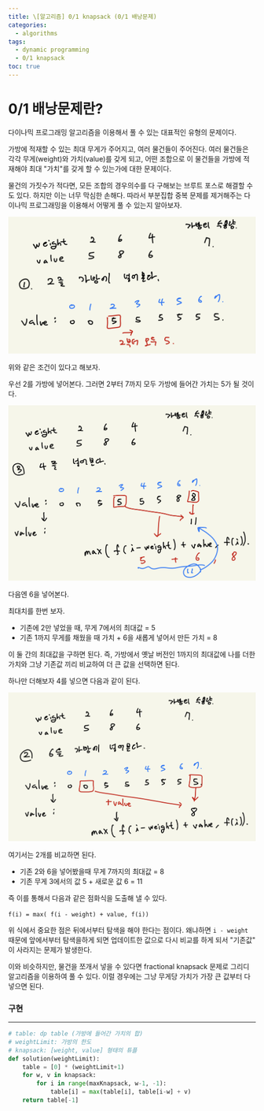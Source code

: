 ```yaml
---
title: \[알고리즘] 0/1 knapsack (0/1 배낭문제)
categories: 
  - algorithms
tags: 
  - dynamic programming
  - 0/1 knapsack
toc: true
---
```


# 0/1 배낭문제란?

다이나믹 프로그래밍 알고리즘을 이용해서 풀 수 있는 대표적인 유형의 문제이다.

가방에 적재할 수 있는 최대 무게가 주어지고, 여러 물건들이 주어진다. 여러 물건들은 각각 무게(weight)와 가치(value)를 갖게 되고, 어떤 조합으로 이 물건들을 가방에 적재해야 최대 "가치"를 갖게 할 수 있는가에 대한 문제이다.

물건의 가짓수가 적다면, 모든 조합의 경우의수를 다 구해보는 브루트 포스로 해결할 수도 있다. 하지만 이는 너무 막심한 손해다. 따라서 부분집합 중복 문제를 제거해주는 다이나믹 프로그래밍을 이용해서 어떻게 풀 수 있는지 알아보자.

![01knapsack_1.jpeg](/assets/images/algorithms/01knapsack_1.jpeg)

위와 같은 조건이 있다고 해보자.

우선 2를 가방에 넣어본다. 그러면 2부터 7까지 모두 가방에 들어간 가치는 5가 될 것이다.

![01knapsack_2.jpeg](/assets/images/algorithms/01knapsack_2.jpeg)

다음엔 6을 넣어본다.

최대치를 한번 보자. 

- 기존에 2만 넣었을 때, 무게 7에서의 최대값 = 5
- 기존 1까지 무게를 채웠을 때 가치 + 6을 새롭게 넣어서 만든 가치 = 8

이 둘 간의 최대값을 구하면 된다. 즉, 가방에서 옛날 버전인 1까지의 최대값에 나를 더한 가치와 그냥 기존값 끼리 비교하여 더 큰 값을 선택하면 된다.

하나만 더해보자 4를 넣으면 다음과 같이 된다.

![01knapsack_3.jpeg](/assets/images/algorithms/01knapsack_3.jpeg)

여기서는 2개를 비교하면 된다.

- 기존 2와 6을 넣어봤을때 무게 7까지의 최대값 = 8
- 기존 무게 3에서의 값 5 + 새로운 값 6 = 11

즉 이를 통해서 다음과 같은 점화식을 도출해 낼 수 있다.

`f(i) = max( f(i - weight) + value, f(i))`

위 식에서 중요한 점은 뒤에서부터 탐색을 해야 한다는 점이다. 왜냐하면 `i - weight` 때문에 앞에서부터 탐색을하게 되면 업데이트한 값으로 다시 비교를 하게 되서 "기존값" 이 사라지는 문제가 발생한다.

이와 비슷하지만, 물건을 쪼개서 넣을 수 있다면 fractional knapsack 문제로 그리디 알고리즘을 이용하여 풀 수 있다. 이럴 경우에는 그냥 무게당 가치가 가장 큰 값부터 다 넣으면 된다.

### 구현

---

```python
# table: dp table (가방에 들어간 가치의 합)
# weightLimit: 가방의 한도
# knapsack: [weight, value] 형태의 튜플
def solution(weightLimit):
    table = [0] * (weightLimit+1)
    for w, v in knapsack:
        for i in range(maxKnapsack, w-1, -1):
            table[i] = max(table[i], table[i-w] + v)
    return table[-1]
```